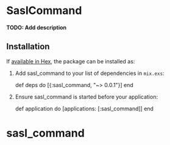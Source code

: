 # SaslCommand

**TODO: Add description**

## Installation

If [available in Hex](https://hex.pm/docs/publish), the package can be installed as:

  1. Add sasl_command to your list of dependencies in `mix.exs`:

        def deps do
          [{:sasl_command, "~> 0.0.1"}]
        end

  2. Ensure sasl_command is started before your application:

        def application do
          [applications: [:sasl_command]]
        end
# sasl_command
